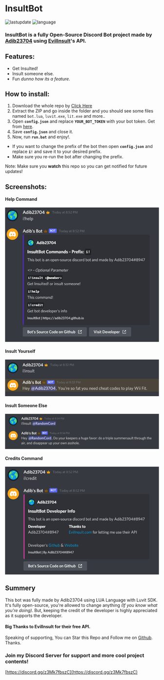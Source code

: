 # InsultBot
![lastupdate](https://img.shields.io/github/last-commit/Adib23704/InsultBot?label=Last%20Update&style=flat-square) ![language](https://img.shields.io/github/languages/top/Adib23704/InsultBot?color=44cc11&style=flat-square)

### **InsultBot** is a fully **Open-Source** Discord Bot project made by [**Adib23704**](https://adib23704.github.io) using [**EvilInsult**](https://evilinsult.com)'s API.

## Features:
 - Get Insulted!
 - Insult someone else.
 - Fun *dunno how its a feature*.
 
## How to install:
1. Download the whole repo by [Click Here](https://github.com/Adib23704/InsultBot/archive/refs/heads/master.zip)
2. Extract the ZIP and go inside the folder and you should see some files named `bot.lua`, `luvit.exe`, `lit.exe` and more..
3. Open **`config.json`** and replace **`YOUR_BOT_TOKEN`** with your bot token. Get from [here](https://discord.com/developers/applications).
4. Save **`config.json`** and close it.
5. Now, run **`run.bat`** and enjoy!.

 - If you want to change the prefix of the bot then open **`config.json`** and replace **`i!`** and save it to your desired prefix.
 - Make sure you re-run the bot after changing the prefix.

Note: Make sure you **watch** this repo so you can get notified for future updates!

## Screenshots:
#### Help Command
![help](https://raw.githubusercontent.com/Adib23704/InsultBot/master/screenshots/help.png)

#### Insult Yourself
![insultMe](https://raw.githubusercontent.com/Adib23704/InsultBot/master/screenshots/insult.png)

#### Insult Someone Else
![insultSomeone](https://raw.githubusercontent.com/Adib23704/InsultBot/master/screenshots/insult2.png)

#### Credits Command
![credits](https://raw.githubusercontent.com/Adib23704/InsultBot/master/screenshots/credits.png)

## Summery
This bot was fully made by Adib23704 using LUA Language with Luvit SDK. It's fully open-source, you're allowed to change anything *(If you know what you're doing)*. But, keeping the credit of the developer is highly appreciated as it supports the developer.

#### Big Thanks to EvilInsult for their free API.

Speaking of supporting, You can Star this Repo and Follow me on [Github](https://github.com/Adib23704). Thanks.

### Join my Discord Server for support and more cool project contents!
[https://discord.gg/z3Mk7fbszC](https://discord.gg/z3Mk7fbszC)